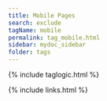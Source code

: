 ```yaml
---
title: Mobile Pages
search: exclude
tagName: mobile
permalink: tag_mobile.html
sidebar: mydoc_sidebar
folder: tags
---
```

{% include taglogic.html %}

{% include links.html %}
